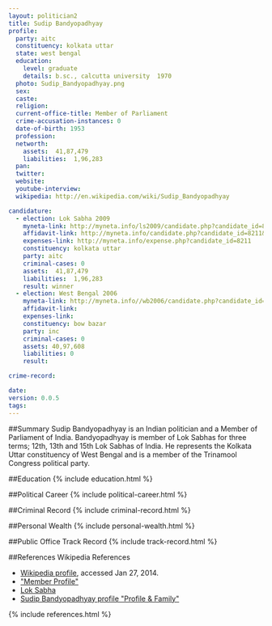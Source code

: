 ```yaml
---
layout: politician2
title: Sudip Bandyopadhyay
profile: 
  party: aitc
  constituency: kolkata uttar
  state: west bengal
  education: 
    level: graduate
    details: b.sc., calcutta university  1970
  photo: Sudip_Bandyopadhyay.png
  sex: 
  caste: 
  religion: 
  current-office-title: Member of Parliament
  crime-accusation-instances: 0
  date-of-birth: 1953
  profession: 
  networth: 
    assets:  41,87,479
    liabilities:  1,96,283
  pan: 
  twitter: 
  website: 
  youtube-interview: 
  wikipedia: http://en.wikipedia.com/wiki/Sudip_Bandyopadhyay

candidature: 
  - election: Lok Sabha 2009
    myneta-link: http://myneta.info/ls2009/candidate.php?candidate_id=8211
    affidavit-link: http://myneta.info/candidate.php?candidate_id=8211&scan=original
    expenses-link: http://myneta.info/expense.php?candidate_id=8211
    constituency: kolkata uttar 
    party: aitc
    criminal-cases: 0
    assets:  41,87,479
    liabilities:  1,96,283
    result: winner 
  - election: West Bengal 2006
    myneta-link: http://myneta.info//wb2006/candidate.php?candidate_id=267
    affidavit-link: 
    expenses-link: 
    constituency: bow bazar 
    party: inc
    criminal-cases: 0
    assets: 40,97,608
    liabilities: 0
    result:  

crime-record: 

date: 
version: 0.0.5
tags: 
---
```

##Summary
Sudip Bandyopadhyay is an Indian politician and a Member of Parliament of India. Bandyopadhyay is member of Lok Sabhas for three terms; 12th, 13th and 15th Lok Sabhas of India. He represents the Kolkata Uttar constituency of West Bengal and is a member of the Trinamool Congress political party.




##Education
{% include education.html %}


##Political Career
{% include political-career.html %}


##Criminal Record
{% include criminal-record.html %}


##Personal Wealth
{% include personal-wealth.html %}


##Public Office Track Record
{% include track-record.html %}


##References
Wikipedia References
- [Wikipedia profile]({{page.profile.wikipedia}}), accessed Jan 27, 2014.
- ["Member Profile"][wiki1]
- [Lok Sabha][wiki2]
- [Sudip Bandyopadhyay profile "Profile & Family"][wiki3]

[wiki1]: http://164.100.47.132/LssNew/members/lokprev.aspx
[wiki2]: /wiki/Lok_Sabha
[wiki3]: http://www.bengalspider.com/resources/2672-Shri-Sudip-Bandyopadhyay-Profle-Family.aspx


{% include references.html %}
